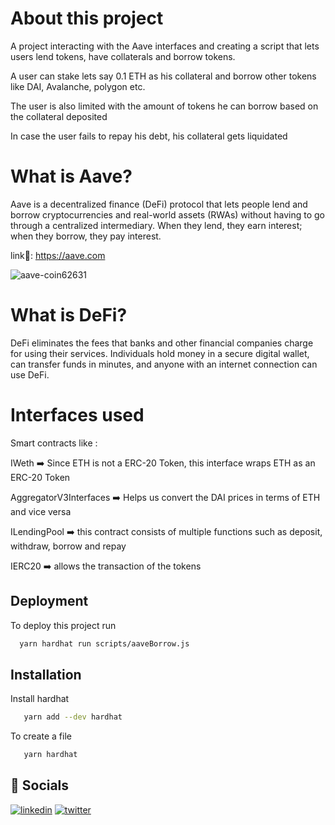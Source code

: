 
# About this project

A project interacting with the Aave interfaces and creating a script that lets users lend tokens, have collaterals and borrow tokens.

A user can stake lets say 0.1 ETH as his collateral and borrow other tokens like DAI, Avalanche, polygon etc.

The user is also limited with the amount of tokens he can borrow based on the collateral deposited

In case the user fails to repay his debt, his collateral gets liquidated


# What is Aave?

Aave is a decentralized finance (DeFi) protocol that lets people lend and borrow cryptocurrencies and real-world assets (RWAs) without having to go through a centralized intermediary. When they lend, they earn interest; when they borrow, they pay interest.

link🔗: https://aave.com






![aave-coin62631](https://github.com/Tarunrao0/Hardhat-Defi-Aave/assets/122633325/da42c343-1e93-4627-8b39-43152ae14fc3)



# What is DeFi?

DeFi eliminates the fees that banks and other financial companies charge for using their services. Individuals hold money in a secure digital wallet, can transfer funds in minutes, and anyone with an internet connection can use DeFi.


# Interfaces used

Smart contracts like :

IWeth ➡️ Since ETH is not a ERC-20 Token, this interface wraps  ETH as an ERC-20 Token

AggregatorV3Interfaces ➡️ Helps us convert the DAI prices in terms of ETH and vice versa 

ILendingPool ➡️ this contract consists of multiple functions such as deposit, withdraw, borrow and repay

IERC20 ➡️ allows the transaction of the tokens
## Deployment

To deploy this project run

```bash
  yarn hardhat run scripts/aaveBorrow.js
```


## Installation

Install hardhat 

```bash
   yarn add --dev hardhat
```
To create a file 
```bash
   yarn hardhat
```
## 🔗 Socials

[![linkedin](https://img.shields.io/badge/linkedin-0A66C2?style=for-the-badge&logo=linkedin&logoColor=white)](https://www.linkedin.com/tarun-rao-b42995280)
[![twitter](https://img.shields.io/badge/twitter-1DA1F2?style=for-the-badge&logo=twitter&logoColor=white)](https://twitter.com/TarunRao00)




